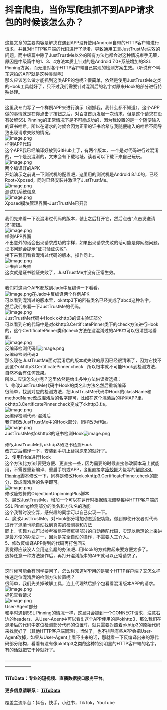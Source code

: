 # 抖音爬虫，当你写爬虫抓不到APP请求包的时候该怎么办？


<br />这篇文章的主要内容是解决在遇到APP没有使用Android自带的HTTP客户端进行请求，并且对HTTP客户端的代码进行了混淆，导致通用工具JustTrustMe失效的问题。而中级篇中除了JustTrustMe以外的所有方法也都会对这种情况束手无策，原因是中级篇中的1、3、4方法本质上针对的是Android 7.0+系统增加的SSL Pinning方案，而无法对各个HTTP客户端自己实现的检测方案生效。（听说有个叫车速拍的APP就是这种类型呢）<br />那么应该怎么做才能抓到这类APP的包呢？很简单，依然是使用JustTrustMe之类的Hook工具就好了，只不过我们需要针对混淆后的名字对原来Hook的部分进行特殊处理。

---

这里我专门写了一个样例APP来进行演示（别抓我，我什么都不知道），这个APP做的事情就是在你点击了按钮之后，对百度首页发起一次请求，但是这个请求在没有破解SSL Pinning的正常情况下是不可能成功的，因为我设置的是一个随便输入的证书哈希，所以在请求的时候会因为正常的证书哈希与我随便输入的哈希不同导致出现请求失败的情况。<br />![image.png](https://cdn.nlark.com/yuque/0/2020/png/97322/1607218800977-f5885f4d-db66-425c-a32d-65b7fc100bcb.png#align=left&display=inline&height=483&margin=%5Bobject%20Object%5D&name=image.png&originHeight=966&originWidth=1236&size=570687&status=done&style=none&width=618)<br />样例APP代码<br />这个APP我已经编译好放到GitHub上了，有两个版本，一个是对代码进行过混淆的，一个是没混淆的，文末会有下载地址，读者可以下载下来自己玩玩。<br />![image.png](https://cdn.nlark.com/yuque/0/2020/png/97322/1607218840179-1507d869-5ab1-49ce-b159-bab3785b9878.png#align=left&display=inline&height=119&margin=%5Bobject%20Object%5D&name=image.png&originHeight=238&originWidth=1190&size=215359&status=done&style=none&width=595)<br />两个编译好的APK<br />开始演示之前说一下测试机的配置吧，这里用的测试机是Android 8.1.0的，已经Root+Xposed，同时已经安装并激活了JustTrustMe。<br />![image.png](https://cdn.nlark.com/yuque/0/2020/png/97322/1607218863722-dc25bb44-4209-4f96-b79a-c74aafc5c284.png#align=left&display=inline&height=753&margin=%5Bobject%20Object%5D&name=image.png&originHeight=1506&originWidth=784&size=328048&status=done&style=none&width=392)<br />测试机系统信息<br />![image.png](https://cdn.nlark.com/yuque/0/2020/png/97322/1607218879475-d10abf86-78e8-4a81-bab9-d260de0f3988.png#align=left&display=inline&height=71&margin=%5Bobject%20Object%5D&name=image.png&originHeight=142&originWidth=890&size=103592&status=done&style=none&width=445)<br />Xposed模块管理界面-JustTrustMe已开启

---

我们先来看一下没混淆过代码的版本，装上之后打开它，然后点击“点击发送请求”按钮。<br />![image.png](https://cdn.nlark.com/yuque/0/2020/png/97322/1607218893750-0d45e905-4c18-44b2-8059-c7fc293f0d5b.png#align=left&display=inline&height=748&margin=%5Bobject%20Object%5D&name=image.png&originHeight=1496&originWidth=870&size=203330&status=done&style=none&width=435)<br />样例APP界面<br />不出意外的话会出现请求成功的字样，如果出现请求失败的话可能是你网络问题，证书问题会提示“证书验证失败”。<br />接下来我们看看混淆过代码的版本，操作同上。<br />![image.png](https://cdn.nlark.com/yuque/0/2020/png/97322/1607218924050-6616aec5-98d2-4baa-a06f-8c80a81c76d0.png#align=left&display=inline&height=154&margin=%5Bobject%20Object%5D&name=image.png&originHeight=308&originWidth=638&size=75750&status=done&style=none&width=319)<br />证书验证失败<br />这次就是证书验证失败了，JustTrustMe并没有正常生效。

---

我们将这两个APK都放到Jadx中反编译一下看看。<br />![image.png](https://cdn.nlark.com/yuque/0/2020/png/97322/1607218940103-66fbac3c-12b7-4ece-84e7-0fee8ac15d70.png#align=left&display=inline&height=667&margin=%5Bobject%20Object%5D&name=image.png&originHeight=1334&originWidth=2768&size=1458070&status=done&style=none&width=1384)在Jadx中反编译两个样例APK<br />可以看到混淆过的版本里，okhttp3下的所有类名已经变成了abcd这种名字。<br />然后我们来看一下JustTrustMe的代码。<br />![image.png](https://cdn.nlark.com/yuque/0/2020/png/97322/1607218953787-2c355a19-d929-4756-9da2-7b2591f19838.png#align=left&display=inline&height=411&margin=%5Bobject%20Object%5D&name=image.png&originHeight=822&originWidth=2298&size=1045421&status=done&style=none&width=1149)<br />JustTrustMe代码中Hook okhttp3的证书验证部分<br />可以看到它的代码中是对okhttp3.CertificatePinner类下的check方法进行Hook的，这个CertificatePinner类和check方法在没混淆过的APK中可以很清楚地看到。<br />![image.png](https://cdn.nlark.com/yuque/0/2020/png/97322/1607218968272-c02672c4-f7fb-4b78-9495-b246412c5367.png#align=left&display=inline&height=507&margin=%5Bobject%20Object%5D&name=image.png&originHeight=1014&originWidth=1724&size=1922842&status=done&style=none&width=862)<br />反编译检测代码1![image.png](https://cdn.nlark.com/yuque/0/2020/png/97322/1607218983206-bcec7746-32d1-48ec-af6f-2f8447440824.png#align=left&display=inline&height=622&margin=%5Bobject%20Object%5D&name=image.png&originHeight=1244&originWidth=2436&size=2726230&status=done&style=none&width=1218)<br />反编译检测代码2<br />那么现在JustTrustMe面对混淆后的版本就失效的原因已经很清晰了，因为它找不到这个okhttp3.CertificatePinner.check，所以根本就不可能Hook到检测方法，自然不会有任何效果。<br />所以...应该怎么办呢？这里依然是给出多种方法供读者选择：<br />1、修改JustTrustMe代码中Hook的类名和方法名然后重新编译<br />很简单，找到对应的检测方法，把JustTrustMe代码中Hook的className和methodName改成混淆后的名字即可，比如在这个混淆后的样例APP里，okhttp3.CertificatePinner.check变成了okhttp3.f.a。<br />![image.png](https://cdn.nlark.com/yuque/0/2020/png/97322/1607218996064-a65c2656-3733-4e6e-a71a-2246adc54aae.png#align=left&display=inline&height=306&margin=%5Bobject%20Object%5D&name=image.png&originHeight=612&originWidth=1714&size=674247&status=done&style=none&width=857)<br />反编译检测代码-混淆后<br />我们修改JustTrustMe中的Hook部分，同样改为f和a。<br />![image.png](https://cdn.nlark.com/yuque/0/2020/png/97322/1607219006102-4cb2bf5c-55ec-4b45-801c-83867f3dfdcd.png#align=left&display=inline&height=379&margin=%5Bobject%20Object%5D&name=image.png&originHeight=758&originWidth=1738&size=759714&status=done&style=none&width=869)<br />JustTrustMe对okhttp3的证书检测Hook![image.png](https://cdn.nlark.com/yuque/0/2020/png/97322/1607219018024-5aa47718-4166-4479-84b6-bf647d5f17d3.png#align=left&display=inline&height=226&margin=%5Bobject%20Object%5D&name=image.png&originHeight=452&originWidth=1264&size=353090&status=done&style=none&width=632)<br />
<br />修改JustTrustMe对okhttp3的证书检测Hook<br />改完之后编译一下，安装到手机上替换原来的就好了。<br />2、使用Frida进行Hook<br />这个方法比方法1要更方便、更直接一些，因为需要的时候直接修改脚本马上就能用，不需要重新编译、重启手机或APP，这里直接拿[瘦蛟舞](https://link.zhihu.com/?target=https%3A//github.com/WooyunDota)大佬写的[解除SSL Pinning脚本](https://link.zhihu.com/?target=https%3A//github.com/WooyunDota/DroidSSLUnpinning/blob/master/ObjectionUnpinningPlus/hooks.js)修改一下，同样是修改Hook okhttp3.CertificatePinner.check的部分，改成混淆后的名字即可。<br />![image.png](https://cdn.nlark.com/yuque/0/2020/png/97322/1607219030973-9723329e-e886-48e5-965c-b896df99676c.png#align=left&display=inline&height=335&margin=%5Bobject%20Object%5D&name=image.png&originHeight=670&originWidth=1486&size=373959&status=done&style=none&width=743)<br />修改瘦蛟舞的ObjectionUnpinningPlus脚本<br />3、魔改JustTrustMe，增加一个可以在运行时根据情况调整每种HTTP客户端的SSL Pinning检测部分的类名和方法名的功能<br />这个我暂时没空弄，感兴趣的同学可以自己实现一下。<br />4、魔改JustTrustMe，对Hook部分增加动态适配功能，做到即使开发者对代码进行了混淆也能自动找到真实的检测类和方法<br />同上，实现方式可以参考[微信巫师框架部分](https://link.zhihu.com/?target=https%3A//github.com/Gh0u1L5/WechatSpellbook)的自动适配代码，实现以后理论上来讲是最方便的办法之一，因为是完全自动的操作，不需要人工介入。<br />5、修改反编译APP得到的代码再打包回去<br />我觉得应该没人会用这么蠢的办法吧...用Hook的方式做起来要方便太多了。<br />选择任意一种方法操作后，再打开混淆版本的APP就可以正常请求了。

---

这时候可能会有同学要问了，怎么样知道APP用的是哪个HTTP客户端？又怎么样快速定位混淆后的检测方法位置呢？<br />很简单，我们先关掉破解工具，连上代理然后抓个包看看混淆版本APP的请求。<br />![image.png](https://cdn.nlark.com/yuque/0/2020/png/97322/1607219048048-46373907-95e6-4bd0-890b-9e362e6a393c.png#align=left&display=inline&height=540&margin=%5Bobject%20Object%5D&name=image.png&originHeight=1080&originWidth=2780&size=1320537&status=done&style=none&width=1390)<br />抓包查看请求<br />![image.png](https://cdn.nlark.com/yuque/0/2020/png/97322/1607219066215-5d1276e1-38c7-408d-acbe-458702b53e55.png#align=left&display=inline&height=125&margin=%5Bobject%20Object%5D&name=image.png&originHeight=250&originWidth=850&size=203676&status=done&style=none&width=425)<br />User-Agent部分<br />和平时遇到SSL Pinning的情况一样，这里只会抓到一个CONNECT请求，注意右边的headers，从User-Agent中可以看出这个APP使用的是okhttp3，那么我们在混淆后的代码中定位检测部分代码的位置时，就只需要对照着okhttp3的原始代码来找就好了（其他HTTP客户端同理）。当然了，也不排除有些APP会把User-Agent改掉，如果从User-Agent上看不出来的话，那就看一下反编译出来的源代码部分结构，看看有没有像okhttp3之类的这种特别明显的HTTP客户端的名字，有的话就把它干掉就好了。<br />
<br />——————————————————————————————————————————
<a name="9794cc28"></a>
#### TiToData：专业的短视频、直播数据接口服务平台。
<a name="1c5f89ff"></a>
#### 更多信息请联系： [TiToData](https://www.titodata.com?from=douyinarticle)
覆盖主流平台：抖音，快手，小红书，TikTok，YouTube
